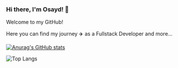 ### Hi there, I'm Osayd! 👋

Welcome to my GitHub!

Here you can find my journey ✈️ as a Fullstack Developer and more...

[![Anurag's GitHub stats](https://github-readme-stats.vercel.app/api?username=osaydayoub&show_icons=true&theme=radical)](https://github.com/osaydayoub/github-readme-stats)

![Top Langs](https://github-readme-stats.vercel.app/api/top-langs/?username=osaydayoub&layout=Compact)

<!--
**osaydayoub/osaydayoub** is a ✨ _special_ ✨ repository because its `README.md` (this file) appears on your GitHub profile.

Here are some ideas to get you started:

- 🔭 I’m currently working on ...
- 🌱 I’m currently learning ...
- 👯 I’m looking to collaborate on ...
- 🤔 I’m looking for help with ...
- 💬 Ask me about ...
- 📫 How to reach me: ...
- 😄 Pronouns: ...
- ⚡ Fun fact: ...
-->
